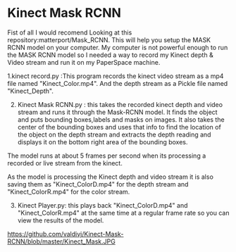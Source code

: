 # Kinect Mask RCNN

Fist of all I would recomend Looking at this repository:matterport/Mask_RCNN.
This will help you setup the MASK RCNN model on your computer.
My computer is not powerful enough to run the MASK RCNN model so I needed a way to
record my Kinect depth & Video stream and run it on my PaperSpace machine.

1.kinect record.py :This program records the kinect video stream as a mp4 file named "Kinect_Color.mp4".
And the depth stream as a Pickle file named "Kinect_Depth".

2. Kinect Mask RCNN.py : this takes the recorded kinect depth and video stream and runs it through the Mask-RCNN model.
It finds the object and puts bounding boxes,labels and masks on images. It also takes the center of the bounding boxes and uses that info to find the location of the object on the depth stream and extracts the depth reading and displays it on the bottom
right area of the bounding boxes.

The model runs at about 5 frames per second when its processing a recorded or live stream from the kinect.

As the model is processing the Kinect depth and video stream it is also saving them as "Kinect_ColorD.mp4" for the depth stream and "Kinect_ColorR.mp4" for the color stream.

3. Kinect Player.py: this plays back "Kinect_ColorD.mp4" and "Kinect_ColorR.mp4" at the same time at a regular frame rate so you can view the results of the model.

https://github.com/valdivj/Kinect-Mask-RCNN/blob/master/Kinect_Mask.JPG




